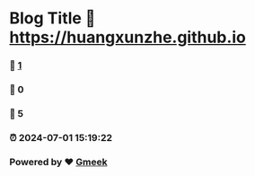 # Blog Title :link: https://huangxunzhe.github.io 
### :page_facing_up: [1](https://huangxunzhe.github.io/tag.html) 
### :speech_balloon: 0 
### :hibiscus: 5 
### :alarm_clock: 2024-07-01 15:19:22 
### Powered by :heart: [Gmeek](https://github.com/Meekdai/Gmeek)
